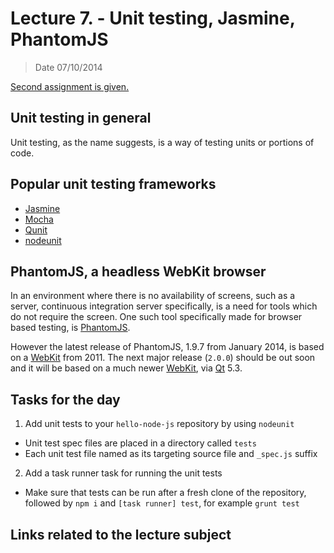 # Lecture 7. - Unit testing, Jasmine, PhantomJS

> Date 07/10/2014

[Second assignment is given.](../assignments/2014-10-07.md)


## Unit testing in general

Unit testing, as the name suggests, is a way of testing units or portions of code.

## Popular unit testing frameworks

* [Jasmine](http://jasmine.github.io/ "Behavior-Driven JavaScript")
* [Mocha](http://visionmedia.github.io/mocha/ "Mocha is a feature-rich JavaScript test framework running on node.js and the browser, making asynchronous testing simple and fun")
* [Qunit](http://qunitjs.com/ "QUnit is a powerful, easy-to-use JavaScript unit testing framework")
* [nodeunit](https://github.com/caolan/nodeunit "Easy unit testing in node.js and the browser, based on the assert module")


## PhantomJS, a headless WebKit browser

In an environment where there is no availability of screens, such as a server,
continuous integration server specifically, is a need for tools which do not require the screen.
One such tool specifically made for browser based testing, is [PhantomJS][].

However the latest release of PhantomJS, 1.9.7 from January 2014, is based on a [WebKit][] from 2011.
The next major release (`2.0.0`) should be out soon and it will be based on a much newer [WebKit][], via [Qt][] 5.3.


## Tasks for the day

1. Add unit tests to your `hello-node-js` repository by using `nodeunit`
  - Unit test spec files are placed in a directory called `tests`
  - Each unit test file named as its targeting source file and `_spec.js` suffix
2. Add a task runner task for running the unit tests
  - Make sure that tests can be run after a fresh clone of the repository,
    followed by `npm i` and `[task runner] test`, for example `grunt test`

## Links related to the lecture subject

[PhantomJS]: http://phantomjs.org/ "PhantomJS is a headless WebKit scriptable with a JavaScript API"
[WebKit]: http://www.webkit.org/ "WebKit is an open source web browser engine"
[Qt]: http://qt-project.org/ "Qt is a cross-platform application and UI framework for developers using C++ or QML, a CSS & JavaScript like language"

